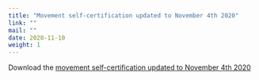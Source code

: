 ```yaml
---
title: "Movement self-certification updated to November 4th 2020"
link: ""
mail: ""
date: 2020-11-10
weight: 1
---
```


Download the [movement self-certification updated to November 4th 2020](/documents/autocertificazione_per_gli_spostamenti_agg_4_11_2020.pdf/)
